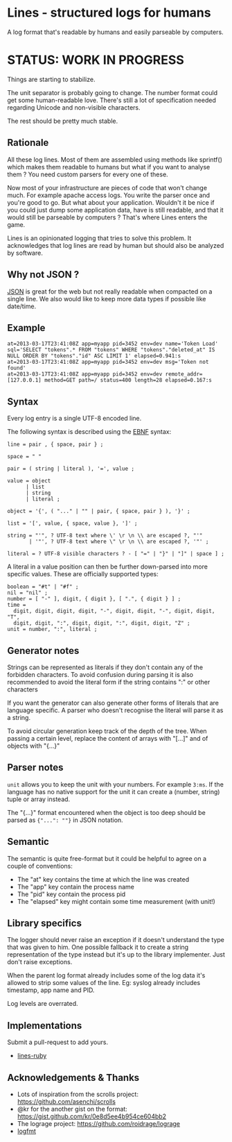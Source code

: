 Lines - structured logs for humans
==================================

A log format that's readable by humans and easily parseable by computers.

STATUS: WORK IN PROGRESS
========================

Things are starting to stabilize.

The unit separator is probably going to change. The number format could get
some human-readable love. There's still a lot of specification needed
regarding Unicode and non-visible characters.

The rest should be pretty much stable.

Rationale
---------

All these log lines. Most of them are assembled using methods like
sprintf() which makes them readable to humans but what if you want to
analyse them ? You need custom parsers for every one of these.

Now most of your infrastructure are pieces of code that won't change
much. For example apache access logs. You write the parser once and you're
good to go. But what about your application. Wouldn't it be nice if you could
just dump some application data, have is still readable, and that it
would still be parseable by computers ? That's where Lines enters the
game.

Lines is an opinionated logging that tries to solve this problem. It
acknowledges that log lines are read by human but should also be analyzed by
software.

Why not JSON ?
--------------

[JSON](http://json.org/) is great for the web but not really readable when
compacted on a single line. We also would like to keep more data types if
possible like date/time.

Example
-------

```
at=2013-03-17T23:41:08Z app=myapp pid=3452 env=dev name='Token Load' sql='SELECT "tokens".* FROM "tokens" WHERE "tokens"."deleted_at" IS NULL ORDER BY "tokens"."id" ASC LIMIT 1' elapsed=0.941:s
at=2013-03-17T23:41:08Z app=myapp pid=3452 env=dev msg='Token not found'
at=2013-03-17T23:41:08Z app=myapp pid=3452 env=dev remote_addr=[127.0.0.1] method=GET path=/ status=400 length=28 elapsed=0.167:s
```

Syntax
------

Every log entry is a single UTF-8 encoded line.

The following syntax is described using the
[EBNF](https://en.wikipedia.org/wiki/EBNF) syntax:

```ebnf
line = pair , { space, pair } ;

space = " "

pair = ( string | literal ), '=', value ;

value = object
      | list
      | string
      | literal ;

object = '{', ( "..." | "" | pair, { space, pair } ), '}' ;

list = '[', value, { space, value }, ']' ;

string = "'", ? UTF-8 text where \' \r \n \\ are escaped ?, "'"
       | '"', ? UTF-8 text where \" \r \n \\ are escaped ?, '"' ;

literal = ? UTF-8 visible characters ? - [ "=" | "}" | "]" | space ] ;
```

A literal in a value position can then be further down-parsed into more
specific values. These are officially supported types:

```ebnf
boolean = "#t" | "#f" ;
nil = "nil" ;
number = [ "-" ], digit, { digit }, [ ".", { digit } ] ;
time =
  digit, digit, digit, digit, "-", digit, digit, "-", digit, digit, "T",
  digit, digit, ":", digit, digit, ":", digit, digit, "Z" ;
unit = number, ":", literal ;
```

Generator notes
---------------

Strings can be represented as literals if they don't contain any of the
forbidden characters. To avoid confusion during parsing it is also recommended
to avoid the literal form if the string contains ":" or other characters

If you want the generator can also generate other forms of literals that are
language specific. A parser who doesn't recognise the literal will parse it as
a string.

To avoid circular generation keep track of the depth of the tree. When passing
a certain level, replace the content of arrays with "[...]" and of objects
with "{...}"

Parser notes
------------

`unit` allows you to keep the unit with your numbers. For example `3:ms`. If
the language has no native support for the unit it can create a (number,
string) tuple or array instead.

The "{...}" format encountered when the object is too deep should be parsed as
`{"...": ""}` in JSON notation.

Semantic
--------

The semantic is quite free-format but it could be helpful to agree on a couple
of conventions:

* The "at" key contains the time at which the line was created
* The "app" key contain the process name
* The "pid" key contain the process pid
* The "elapsed" key might contain some time measurement (with unit!)

Library specifics
-----------------

The logger should never raise an exception if it doesn't understand the type
that was given to him. One possible fallback it to create a string
representation of the type instead but it's up to the library implementer.
Just don't raise exceptions.

When the parent log format already includes some of the log data it's allowed
to strip some values of the line. Eg: syslog already includes timestamp, app
name and PID.

Log levels are overrated.

Implementations
---------------

Submit a pull-request to add yours.

* [lines-ruby](https://github.com/zimbatm/lines-ruby)

Acknowledgements & Thanks
-------------------------

* Lots of inspiration from the scrolls project: https://github.com/asenchi/scrolls
* @kr for the another gist on the format:
https://gist.github.com/kr/0e8d5ee4b954ce604bb2
* The lograge project: https://github.com/roidrage/lograge
* [logfmt](https://github.com/kr/logfmt)
